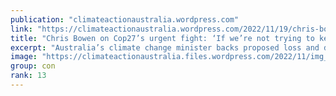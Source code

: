 ```yaml
---
publication: "climateactionaustralia.wordpress.com"
link: "https://climateactionaustralia.wordpress.com/2022/11/19/chris-bowen-on-cop27s-urgent-fight-if-were-not-trying-to-keep-to-1-5c-then-what-are-we-here-for-ecologicalcrisis-cop27-climatecrisis-hyperthreat-auspol-2/"
title: "Chris Bowen on Cop27’s urgent fight: ‘If we’re not trying to keep to 1.5C then what are we here for?’ #EcologicalCrisis #COP27 #ClimateCrisis #Hyperthreat #auspol"
excerpt: "Australia’s climate change minister backs proposed loss and damage fund but says 1.5C target is crucial to limiting the bill BY Adam Morton As the Cop27 climate summit in Egypt extends into overtim…"
image: "https://climateactionaustralia.files.wordpress.com/2022/11/img_1984.jpg?w=1200"
group: con
rank: 13
---
```

